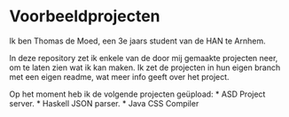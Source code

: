 # Voorbeeldprojecten
Ik ben Thomas de Moed, een 3e jaars student van de HAN te Arnhem.

In deze repository zet ik enkele van de door mij gemaakte projecten neer, om te laten zien wat ik kan maken. Ik zet de projecten in hun eigen branch met een eigen readme, wat meer info geeft over het project.

Op het moment heb ik de volgende projecten geüpload:
    * ASD Project server.
    * Haskell JSON parser.
    * Java CSS Compiler